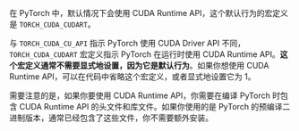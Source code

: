 在 PyTorch 中，默认情况下会使用 CUDA Runtime API，这个默认行为的宏定义是 `TORCH_CUDA_CUDART`。

与 `TORCH_CUDA_CU_API` 指示 PyTorch 使用 CUDA Driver API 不同，`TORCH_CUDA_CUDART` 宏定义指示 PyTorch 在运行时使用 CUDA Runtime API。**这个宏定义通常不需要显式地设置，因为它是默认行为**。如果你想使用 CUDA Runtime API，可以在代码中省略这个宏定义，或者显式地设置它为 1。

需要注意的是，如果你要使用 CUDA Runtime API，你需要在编译 PyTorch 时包含 CUDA Runtime API 的头文件和库文件。如果你使用的是 PyTorch 的预编译二进制版本，通常已经包含了这些文件，你不需要额外安装。